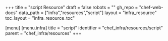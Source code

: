+++
title = "script Resource"
draft = false
robots = ""
gh_repo = "chef-web-docs"
data_path = ["infra","resources","script"]
layout = "infra_resource"
toc_layout = "infra_resource_toc"

[menu]
  [menu.infra]
    title = "script"
    identifier = "chef_infra/resources/script"
    parent = "chef_infra/resources"
+++

<!-- The contents of this page are automatically generated from the script.yaml file in the data/infra/resources directory. -->
<!-- To suggest a change, edit the https://github.com/chef/chef/blob/main/lib/chef/resource/script.rb file and submit a pull request to the https://github.com/chef/chef repository. -->
<!-- markdownlint-disable-file -->
